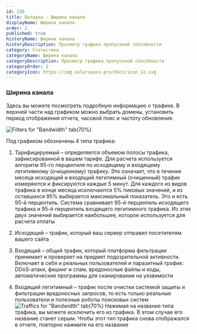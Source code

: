 ```yaml
---
id: 236
title: Вкладка - Ширина канала
displayName: Ширина канала
order: 2
published: true
historyName: Ширина канала
historyDescription: Просмотр графика пропускной способности
category: Статистика
categoryName: Ширина канала
categoryDescription: Просмотр графика пропускной способности
categoryOrder: 2
categoryIcon: https://img.solarspace.pro/docs/icon_12.svg
---
```


### Ширина канала

Здесь вы можете посмотреть подробную информацию о трафике. В верхней части над графиком можно выбрать домены, установить период отображения отчета, часовой пояс и частоту обновления.

![Filters for "Bandwidth" tab(70%)](https://img.solarspace.pro/docs/statistic-bandwidth-filters.jpg "Фильтры ширины канала")

Под графиком обозначены 4 типа трафика:

1. Тарифицируемый – определяется объемом полосы трафика, зафиксированной в вашем тарифе. Для расчета используется алгоритм 95-го перцентиля по исходящему и входящему легитимному (очищенному) трафику. Это означает, что в течение месяца исходящий и входящий легитимный (очищенный) трафик измеряются и фиксируются каждые 5 минут. Для каждого из видов трафика в конце месяца исключаются 5% пиковых значений, и из оставшихся 95% выбирается максимальный показатель. Это и есть 95-й перцентиль. Система сравнивает 95-й перцентиль исходящего трафика и 95-й перцентиль входящего легитимного трафика. Из этих двух значений выбирается наибольшее, которое используется для расчета оплаты

2. Исходящий – трафик, который ваш сервер отправил посетителям вашего сайта

3. Входящий – общий трафик, который платформа фильтрации принимает и проверяет на предмет подозрительной активности. Включает в себя и реальных пользователей и паразитный трафик: DDoS-атаки, фишинг и спам, вредоносные файлы и коды, автоматические программы для сканирования на уязвимости

4. Входящий легитимный – трафик после очистки системой защиты и фильтрации вредоносных запросов, то есть только реальные пользователи и полезные роботы поисковых систем
![Traffics for "Bandwidth" tab(70%)](https://img.solarspace.pro/docs/statistic-bandwidth-traffics.jpg "Трафики ширины канала")
Нажимая на название типа трафика, вы можете исключить его из графика. В этом случае его название станет серым. Чтобы этот тип трафика снова отображался в отчете, повторно нажмите на его название